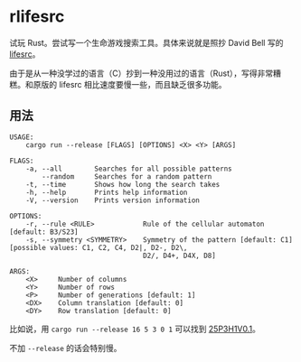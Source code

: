 # rlifesrc

试玩 Rust。尝试写一个生命游戏搜索工具。具体来说就是照抄 David Bell 写的 [lifesrc](https://github.com/DavidKinder/Xlife/tree/master/Xlife35/source/lifesearch)。

由于是从一种没学过的语言（C）抄到一种没用过的语言（Rust），写得非常糟糕。和原版的 lifesrc 相比速度要慢一些，而且缺乏很多功能。

## 用法

```text
USAGE:
    cargo run --release [FLAGS] [OPTIONS] <X> <Y> [ARGS]

FLAGS:
    -a, --all        Searches for all possible patterns
        --random     Searches for a random pattern
    -t, --time       Shows how long the search takes
    -h, --help       Prints help information
    -V, --version    Prints version information

OPTIONS:
    -r, --rule <RULE>            Rule of the cellular automaton [default: B3/S23]
    -s, --symmetry <SYMMETRY>    Symmetry of the pattern [default: C1]  [possible values: C1, C2, C4, D2|, D2-, D2\,
                                 D2/, D4+, D4X, D8]

ARGS:
    <X>     Number of columns
    <Y>     Number of rows
    <P>     Number of generations [default: 1]
    <DX>    Column translation [default: 0]
    <DY>    Row translation [default: 0]
```

比如说，用 `cargo run --release 16 5 3 0 1` 可以找到 [25P3H1V0.1](http://conwaylife.com/wiki/25P3H1V0.1)。

不加 `--release` 的话会特别慢。